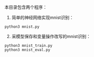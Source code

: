 本目录包含两个程序：
1. 简单的神经网络实现mnist识别：
```
python3 mnist.py
```

2. 采模型保存和变量操作改写的mnist识别：
```
python3 mnist_train.py
python3 mnist_eval.py
```